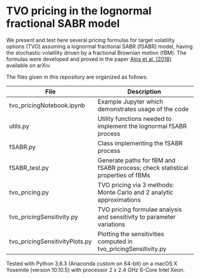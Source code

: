 # TVO pricing in the lognormal fractional SABR model

We present and test here several pricing formulas for target volatility options (TVO) assuming a lognormal fractional SABR (fSABR) model, having the stochastic volatility driven by a fractional Brownian motion (fBM). The formulas were developed and proved in the paper [Alos et al. (2018)](https://arxiv.org/pdf/1801.08215.pdf) available on arXiv.


The files given in this repository are organized as follows: 

File                            | Description
--------------------------------|------------------------------------------------------------------------------------------ 
tvo_pricingNotebook.ipynb       | Example Jupyter which demonstrates usage of the code
utils.py 					              | Utility functions needed to implement the lognormal fSABR process
fSABR.py				                | Class implementing the fSABR process
fSABR_test.py			              | Generate paths for fBM and fSABR process; check statistical properties of fBMs
tvo_pricing.py				          | TVO pricing via 3 methods: Monte Carlo and 2 analytic approximations
tvo_pricingSensitivity.py		    | TVO pricing formulae analysis and sensitivity to parameter variations
tvo_pricingSensitivityPlots.py	| Plotting the sensitivities computed in tvo_pricingSensitivity.py


Tested with Python 3.6.3 (Anaconda custom on 64-bit) on a macOS X Yosemite (version 10.10.5) with processor 2 x 2.4 GHz 6-Core Intel Xeon.
